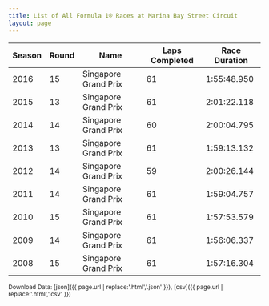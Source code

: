 ```yaml
---
title: List of All Formula 1® Races at Marina Bay Street Circuit
layout: page
---
```


| Season | Round | Name | Laps Completed | Race Duration |
|--|--|--|--|--|
| 2016 | 15 | Singapore Grand Prix | 61 | 1:55:48.950 |
| 2015 | 13 | Singapore Grand Prix | 61 | 2:01:22.118 |
| 2014 | 14 | Singapore Grand Prix | 60 | 2:00:04.795 |
| 2013 | 13 | Singapore Grand Prix | 61 | 1:59:13.132 |
| 2012 | 14 | Singapore Grand Prix | 59 | 2:00:26.144 |
| 2011 | 14 | Singapore Grand Prix | 61 | 1:59:04.757 |
| 2010 | 15 | Singapore Grand Prix | 61 | 1:57:53.579 |
| 2009 | 14 | Singapore Grand Prix | 61 | 1:56:06.337 |
| 2008 | 15 | Singapore Grand Prix | 61 | 1:57:16.304 |

<small>Download Data: [json]({{ page.url | replace:'.html','.json' }}), [csv]({{ page.url | replace:'.html','.csv' }})</small>
